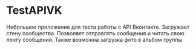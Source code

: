 TestAPIVK
=========
Небольшое приложение для теста работы с API Вконтакте. Загружает стену сообщества. Позволяет отправлять сообщения и читать свою ленту сообщений. Также возможна загрузка фото в альбом группы
